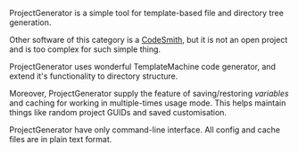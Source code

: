 ProjectGenerator is a simple tool for template-based file and directory tree generation.

Other software of this category is a [CodeSmith](http://www.ericjsmith.net/codesmith/), but it is not an open project and is too complex for such simple thing.

ProjectGenerator uses wonderful TemplateMachine code generator, and extend it's functionality to directory structure.

Moreover, ProjectGenerator supply the feature of saving/restoring _variables_ and caching for working in multiple-times usage mode. This helps maintain things like random project GUIDs and saved customisation.

ProjectGenerator have only command-line interface. All config and cache files are in plain text format.
